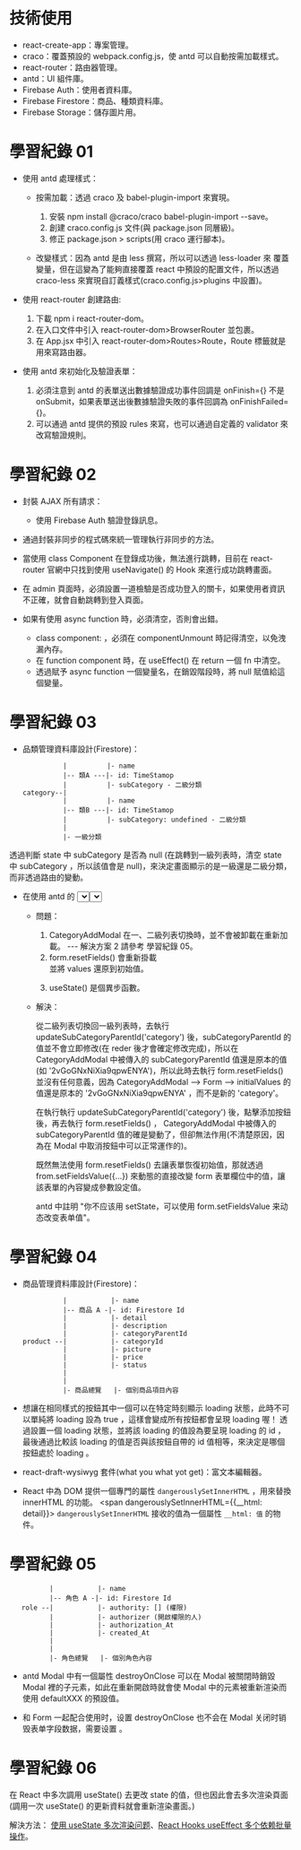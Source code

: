 # 技術使用

- react-create-app：專案管理。
- craco：覆蓋預設的 webpack.config.js，使 antd 可以自動按需加載樣式。
- react-router：路由器管理。
- antd：UI 組件庫。
- Firebase Auth：使用者資料庫。
- Firebase Firestore：商品、種類資料庫。
- Firebase Storage：儲存圖片用。

# 學習紀錄 01

- 使用 antd 處理樣式：

  - 按需加載：透過 craco 及 babel-plugin-import 來實現。

    1. 安裝 npm install @craco/craco babel-plugin-import --save。
    2. 創建 craco.config.js 文件(與 package.json 同層級)。
    3. 修正 package.json > scripts(用 craco 運行腳本)。

  - 改變樣式：因為 antd 是由 less 撰寫，所以可以透過 less-loader 來 覆蓋變量，但在這變為了能夠直接覆蓋 react 中預設的配置文件，所以透過 craco-less 來實現自訂義樣式(craco.config.js>plugins 中設置)。

- 使用 react-router 創建路由:

  1. 下載 npm i react-router-dom。
  2. 在入口文件中引入 react-router-dom>BrowserRouter 並包裹<App />。
  3. 在 App.jsx 中引入 react-router-dom>Routes>Route，Route 標籤就是用來寫路由器。

- 使用 antd 來初始化及驗證表單：
  1. 必須注意到 antd 的表單送出數據驗證成功事件回調是 onFinish={} 不是 onSubmit，如果表單送出後數據驗證失敗的事件回調為 onFinishFailed={}。
  2. 可以通過 antd 提供的預設 rules 來寫，也可以通過自定義的 validator 來改寫驗證規則。

# 學習紀錄 02

- 封裝 AJAX 所有請求：

  - 使用 Firebase Auth 驗證登錄訊息。

- 通過封裝非同步的程式碼來統一管理執行非同步的方法。

- 當使用 class Component 在登錄成功後，無法進行跳轉，目前在 react-router 官網中只找到使用 useNavigate() 的 Hook 來進行成功跳轉畫面。

- 在 admin 頁面時，必須設置一道檢驗是否成功登入的關卡，如果使用者資訊不正確，就會自動跳轉到登入頁面。

- 如果有使用 async function 時，必須清空，否則會出錯。
  - class component: ，必須在 componentUnmount 時記得清空，以免洩漏內存。
  - 在 function component 時，在 useEffect() 在 return 一個 fn 中清空。
  - 透過賦予 async function 一個變量名，在銷毀階段時，將 null 賦值給這個變量。

# 學習紀錄 03

- 品類管理資料庫設計(Firestore)：
  ```
            |          |- name
            |-- 類A ---|- id: TimeStamop
            |          |- subCategory - 二級分類
  category--|
            |          |- name
            |-- 類B ---|- id: TimeStamop
            |          |- subCategory: undefined - 二級分類
            |
            |- 一級分類
  ```

透過判斷 state 中 subCategory 是否為 null (在跳轉到一級列表時，清空 state 中 subCategory ，所以該值會是 null)，來決定畫面顯示的是一級還是二級分類，而非透過路由的變動。

- 在使用 antd 的 <Select /> 時，無法在 <Modal /> 取消時，連動 <Select /> 預設值。

  - 問題：

    1. CategoryAddModal 在一、二級列表切換時，並不會被卸載在重新加載。 --- 解決方案 2 請參考 學習紀錄 05。
    2. form.resetFields() 會重新掛載 <Form/> 並將 values 還原到初始值。
    3. useState() 是個異步函數。

  - 解決：

    從二級列表切換回一級列表時，去執行 updateSubCategoryParentId('category') 後，subCategoryParentId 的值並不會立即修改(在 reder 後才會確定修改完成)，所以在 CategoryAddModal 中被傳入的 subCategoryParentId 值還是原本的值(如 '2vGoGNxNiXia9qpwENYA')，所以此時去執行 form.resetFields() 並沒有任何意義，因為 CategoryAddModal --> Form --> initialValues 的值還是原本的 '2vGoGNxNiXia9qpwENYA' ，而不是新的 'category'。

    在執行執行 updateSubCategoryParentId('category') 後，點擊添加按鈕後，再去執行 form.resetFields() ， CategoryAddModal 中被傳入的 subCategoryParentId 值的確是變動了，但卻無法作用(不清楚原因，因為在 Modal 中取消按鈕中可以正常運作的)。

    既然無法使用 form.resetFields() 去讓表單恢復初始值，那就透過 from.setFieldsValue({...}) 來動態的直接改變 form 表單欄位中的值，讓該表單的內容變成參數設定值。

    antd 中註明 "你不应该用 setState，可以使用 form.setFieldsValue 来动态改变表单值"。

# 學習紀錄 04

- 商品管理資料庫設計(Firestore)：

  ```
            |           |- name
            |-- 商品 A -|- id: Firestore Id
            |           |- detail
            |           |- description
            |           |- categoryParentId
  product --|           |- categoryId
            |           |- picture
            |           |- price
            |           |- status
            |
            |
            |- 商品總覽   |- 個別商品項目內容
  ```

- 想讓在相同樣式的按鈕其中一個可以在特定時刻顯示 loading 狀態，此時不可以單純將 loading 設為 true ，這樣會變成所有按鈕都會呈現 loading 喔！
  透過設置一個 loading 狀態，並將該 loading 的值設為要呈現 loading 的 id ，最後通過比較該 loading 的值是否與該按鈕自帶的 id 值相等，來決定是哪個按鈕處於 loading 。

- react-draft-wysiwyg 套件(what you what yot get)：富文本編輯器。

- React 中為 DOM 提供一個專門的屬性 `dangerouslySetInnerHTML` ，用來替換 innerHTML 的功能。
  <span dangerouslySetInnerHTML={{__html: detail}}></span>
  `dangerouslySetInnerHTML` 接收的值為一個屬性 `__html: 值` 的物件。

# 學習紀錄 05

```
          |           |- name
          |-- 角色 A -|- id: Firestore Id
   role --|           |- authority: [] (權限)
          |           |- authorizer (開啟權限的人)
          |           |- authorization_At
          |           |- created_At
          |
          |
          |- 角色總覽   |- 個別角色內容
```

- antd Modal 中有一個屬性 destroyOnClose 可以在 Modal 被關閉時銷毀 Modal 裡的子元素，如此在重新開啟時就會使 Modal 中的元素被重新渲染而使用 defaultXXX 的預設值。

- <Modal /> 和 Form 一起配合使用时，设置 destroyOnClose 也不会在 Modal 关闭时销毁表单字段数据，需要设置 <Form preserve={false} />。

# 學習紀錄 06

在 React 中多次調用 useState() 去更改 state 的值，但也因此會去多次渲染頁面(調用一次 useState() 的更新資料就會重新渲染畫面。)

解決方法： [使用 useState 多次渲染问题](https://juejin.cn/post/7042319659881742343)、[React Hooks useEffect 多个依赖批量操作](https://juejin.cn/post/6994085055559630879)。
